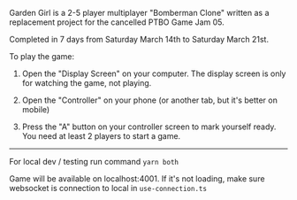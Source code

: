 Garden Girl is a 2-5 player multiplayer "Bomberman Clone" written as a replacement project for the cancelled PTBO Game Jam 05.

Completed in 7 days from Saturday March 14th to Saturday March 21st.

To play the game:

1. Open the "Display Screen" on your computer. The display screen is only for watching the game, not playing.

2. Open the "Controller" on your phone (or another tab, but it's better on mobile)

3. Press the "A" button on your controller screen to mark yourself ready. You need at least 2 players to start a game.

---

For local dev / testing run command `yarn both`

Game will be available on localhost:4001.  If it's not loading, make sure websocket is connection to local in `use-connection.ts`
